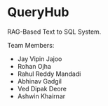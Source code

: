 # QueryHub
RAG-Based Text to SQL System.

Team Members:
- Jay Vipin Jajoo
- Rohan Ojha
- Rahul Reddy Mandadi
- Abhinav Gadgil
- Ved Dipak Deore
- Ashwin Khairnar
